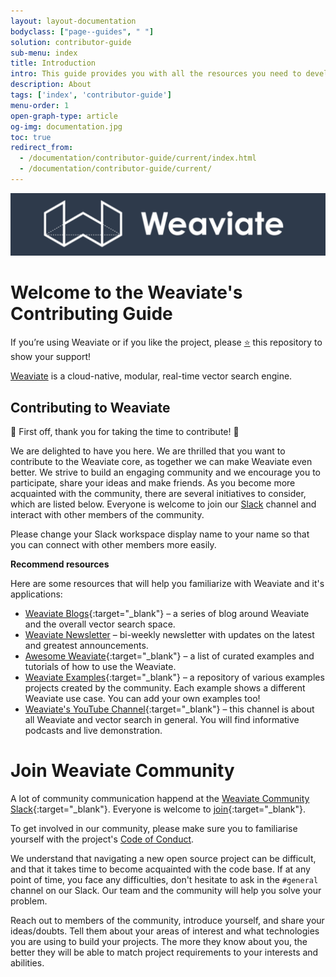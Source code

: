 ```yaml
---
layout: layout-documentation
bodyclass: ["page--guides", " "]
solution: contributor-guide
sub-menu: index
title: Introduction
intro: This guide provides you with all the resources you need to develop on Weaviate and it's related offerings.
description: About
tags: ['index', 'contributor-guide']
menu-order: 1
open-graph-type: article
og-img: documentation.jpg
toc: true
redirect_from:
  - /documentation/contributor-guide/current/index.html
  - /documentation/contributor-guide/current/
---
```


![img](/img/guides/contributor/Weaviate.png)

# Welcome to the Weaviate's Contributing Guide 

If you’re using Weaviate or if you like the project, please <a href="https://github.com/semi-technologies/weaviate">⭐</a> this repository to show your support!

[Weaviate](https://weaviate.io/) is a cloud-native, modular, real-time vector search engine.

## Contributing to Weaviate

🎉 First off, thank you for taking the time to contribute! 🎉

We are delighted to have you here. We are thrilled that you want to contribute to the Weaviate core, as together we can make Weaviate even better. We strive to build an engaging community and we encourage you to participate, share your ideas and make friends. As you become more acquainted with the community, there are several initiatives to consider, which are listed below. Everyone is welcome to join our [Slack](https://weaviate.slack.com/) channel and interact with other members of the community.

Please change your Slack workspace display name to your name so that you can connect with other members more easily.

**Recommend resources**

Here are some resources that will help you familiarize with Weaviate and it's applications:

* [Weaviate Blogs](/blog.html){:target="_blank"} – a series of blog around Weaviate and the overall vector search space.
* [Weaviate Newsletter](http://weaviate-newsletter.semi.technology/) – bi-weekly newsletter with updates on the latest and greatest announcements.
* [Awesome Weaviate](https://github.com/semi-technologies/awesome-weaviate){:target="_blank"} – a list of curated examples and tutorials of how to use the Weaviate.
* [Weaviate Examples](https://github.com/semi-technologies/weaviate-examples){:target="_blank"} – a repository of various examples projects created by the community. Each example shows a different Weaviate use case. You can add your own examples too!
* [Weaviate's YouTube Channel](https://www.youtube.com/c/SeMI-and-Weaviate/featured){:target="_blank"} – this channel is about all Weaviate and vector search in general. You will find informative podcasts and live demonstration.

# Join Weaviate Community

A lot of community communication happend at the [Weaviate Community Slack](https://join.slack.com/t/weaviate/shared_invite/zt-goaoifjr-o8FuVz9b1HLzhlUfyfddhw){:target="_blank"}. Everyone is welcome to [join](https://join.slack.com/t/weaviate/shared_invite/zt-goaoifjr-o8FuVz9b1HLzhlUfyfddhw){:target="_blank"}.

To get involved in our community, please make sure you to familiarise yourself with the project's [Code of Conduct](https://www.semi.technology/playbooks/misc/code-of-conduct.html).

We understand that navigating a new open source project can be difficult, and that it takes time to become acquainted with the code base. If at any point of time, you face any difficulties, don't hesitate to ask in the `#general` channel on our Slack. Our team and the community will help you solve your problem.

Reach out to members of the community, introduce yourself, and share your ideas/doubts. Tell them about your areas of interest and what technologies you are using to build your projects. The more they know about you, the better they will be able to match project requirements to your interests and abilities.
